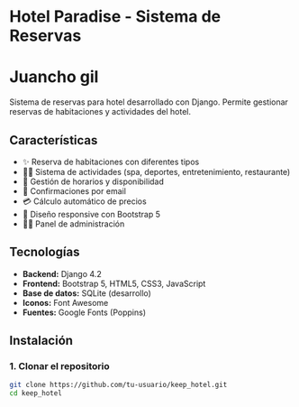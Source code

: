 # Hotel Paradise - Sistema de Reservas
# Juancho gil

Sistema de reservas para hotel desarrollado con Django. Permite gestionar reservas de habitaciones y actividades del hotel.

## Características

- ✨ Reserva de habitaciones con diferentes tipos
- 🏊‍♂️ Sistema de actividades (spa, deportes, entretenimiento, restaurante)
- 📅 Gestión de horarios y disponibilidad
- 📧 Confirmaciones por email
- 💳 Cálculo automático de precios
- 📱 Diseño responsive con Bootstrap 5
- 👨‍💼 Panel de administración

## Tecnologías

- **Backend:** Django 4.2
- **Frontend:** Bootstrap 5, HTML5, CSS3, JavaScript
- **Base de datos:** SQLite (desarrollo)
- **Iconos:** Font Awesome
- **Fuentes:** Google Fonts (Poppins)

## Instalación

### 1. Clonar el repositorio
```bash
git clone https://github.com/tu-usuario/keep_hotel.git
cd keep_hotel
